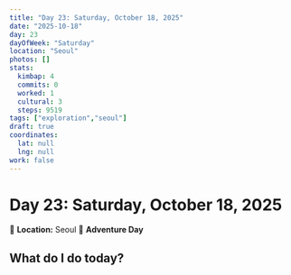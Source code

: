 ```yaml
---
title: "Day 23: Saturday, October 18, 2025"
date: "2025-10-18"
day: 23
dayOfWeek: "Saturday"
location: "Seoul"
photos: []
stats:
  kimbap: 4
  commits: 0
  worked: 1
  cultural: 3
  steps: 9519
tags: ["exploration","seoul"]
draft: true
coordinates:
  lat: null
  lng: null
work: false
---
```

# Day 23: Saturday, October 18, 2025

📍 **Location:** Seoul
🎒 **Adventure Day**

## What do I do today?



